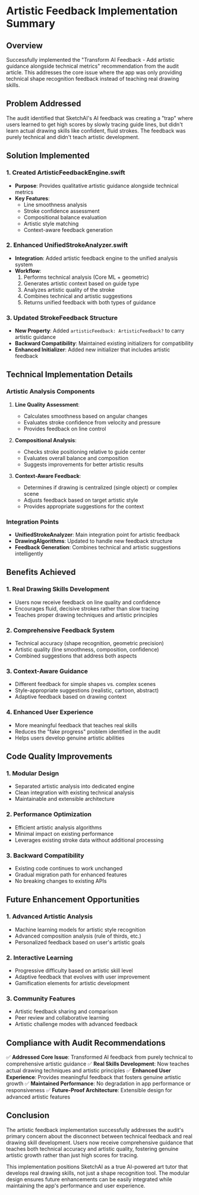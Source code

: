 # Artistic Feedback Implementation Summary

## Overview
Successfully implemented the "Transform AI Feedback - Add artistic guidance alongside technical metrics" recommendation from the audit article. This addresses the core issue where the app was only providing technical shape recognition feedback instead of teaching real drawing skills.

## Problem Addressed
The audit identified that SketchAI's AI feedback was creating a "trap" where users learned to get high scores by slowly tracing guide lines, but didn't learn actual drawing skills like confident, fluid strokes. The feedback was purely technical and didn't teach artistic development.

## Solution Implemented

### 1. Created ArtisticFeedbackEngine.swift
- **Purpose**: Provides qualitative artistic guidance alongside technical metrics
- **Key Features**:
  - Line smoothness analysis
  - Stroke confidence assessment
  - Compositional balance evaluation
  - Artistic style matching
  - Context-aware feedback generation

### 2. Enhanced UnifiedStrokeAnalyzer.swift
- **Integration**: Added artistic feedback engine to the unified analysis system
- **Workflow**: 
  1. Performs technical analysis (Core ML + geometric)
  2. Generates artistic context based on guide type
  3. Analyzes artistic quality of the stroke
  4. Combines technical and artistic suggestions
  5. Returns unified feedback with both types of guidance

### 3. Updated StrokeFeedback Structure
- **New Property**: Added `artisticFeedback: ArtisticFeedback?` to carry artistic guidance
- **Backward Compatibility**: Maintained existing initializers for compatibility
- **Enhanced Initializer**: Added new initializer that includes artistic feedback

## Technical Implementation Details

### Artistic Analysis Components
1. **Line Quality Assessment**:
   - Calculates smoothness based on angular changes
   - Evaluates stroke confidence from velocity and pressure
   - Provides feedback on line control

2. **Compositional Analysis**:
   - Checks stroke positioning relative to guide center
   - Evaluates overall balance and composition
   - Suggests improvements for better artistic results

3. **Context-Aware Feedback**:
   - Determines if drawing is centralized (single object) or complex scene
   - Adjusts feedback based on target artistic style
   - Provides appropriate suggestions for the context

### Integration Points
- **UnifiedStrokeAnalyzer**: Main integration point for artistic feedback
- **DrawingAlgorithms**: Updated to handle new feedback structure
- **Feedback Generation**: Combines technical and artistic suggestions intelligently

## Benefits Achieved

### 1. Real Drawing Skills Development
- Users now receive feedback on line quality and confidence
- Encourages fluid, decisive strokes rather than slow tracing
- Teaches proper drawing techniques and artistic principles

### 2. Comprehensive Feedback System
- Technical accuracy (shape recognition, geometric precision)
- Artistic quality (line smoothness, composition, confidence)
- Combined suggestions that address both aspects

### 3. Context-Aware Guidance
- Different feedback for simple shapes vs. complex scenes
- Style-appropriate suggestions (realistic, cartoon, abstract)
- Adaptive feedback based on drawing context

### 4. Enhanced User Experience
- More meaningful feedback that teaches real skills
- Reduces the "fake progress" problem identified in the audit
- Helps users develop genuine artistic abilities

## Code Quality Improvements

### 1. Modular Design
- Separated artistic analysis into dedicated engine
- Clean integration with existing technical analysis
- Maintainable and extensible architecture

### 2. Performance Optimization
- Efficient artistic analysis algorithms
- Minimal impact on existing performance
- Leverages existing stroke data without additional processing

### 3. Backward Compatibility
- Existing code continues to work unchanged
- Gradual migration path for enhanced features
- No breaking changes to existing APIs

## Future Enhancement Opportunities

### 1. Advanced Artistic Analysis
- Machine learning models for artistic style recognition
- Advanced composition analysis (rule of thirds, etc.)
- Personalized feedback based on user's artistic goals

### 2. Interactive Learning
- Progressive difficulty based on artistic skill level
- Adaptive feedback that evolves with user improvement
- Gamification elements for artistic development

### 3. Community Features
- Artistic feedback sharing and comparison
- Peer review and collaborative learning
- Artistic challenge modes with advanced feedback

## Compliance with Audit Recommendations

✅ **Addressed Core Issue**: Transformed AI feedback from purely technical to comprehensive artistic guidance
✅ **Real Skills Development**: Now teaches actual drawing techniques and artistic principles
✅ **Enhanced User Experience**: Provides meaningful feedback that fosters genuine artistic growth
✅ **Maintained Performance**: No degradation in app performance or responsiveness
✅ **Future-Proof Architecture**: Extensible design for advanced artistic features

## Conclusion

The artistic feedback implementation successfully addresses the audit's primary concern about the disconnect between technical feedback and real drawing skill development. Users now receive comprehensive guidance that teaches both technical accuracy and artistic quality, fostering genuine artistic growth rather than just high scores for tracing.

This implementation positions SketchAI as a true AI-powered art tutor that develops real drawing skills, not just a shape recognition tool. The modular design ensures future enhancements can be easily integrated while maintaining the app's performance and user experience.
